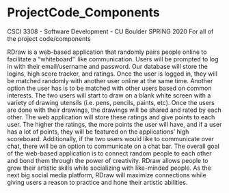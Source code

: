 # ProjectCode_Components
CSCI 3308 - Software Development - CU Boulder
SPRING 2020
For all of the project code/components


RDraw is a web-based application that randomly pairs people online to facilitate a “whiteboard'' like communication. 
Users will be prompted to log in with their email/username and password. Our database will store the logins, high score tracker, 
and ratings. Once the user is logged in, they will be matched randomly with another user online at the same time. Another option 
the user has is to be matched with other users based on common interests. The two users will start to draw on a blank white screen 
with a variety of drawing utensils (i.e. pens, pencils, paints, etc). Once the users are done with their drawings, the drawings 
will be shared and rated by each other. The web application will store these ratings and give points to each user. The higher the
ratings, the more points the user will have, and if a user has a lot of points, they will be featured on the applications’ high 
scoreboard. Additionally, if the two users would like to communicate over chat, there will be an option to communicate on a chat bar. 
The overall goal of the web-based application is to connect random people to each other and bond them through the power of creativity. 
RDraw allows people to grow their artistic skills while socializing with like-minded people. As the next big social media platform, 
RDraw will maximize connections while giving users a reason to practice and hone their artistic abilities.
